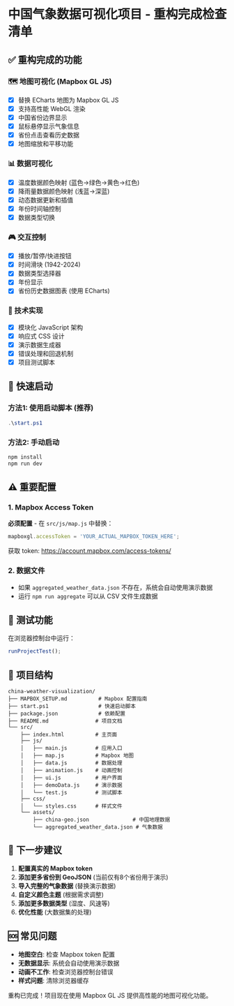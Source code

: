 # 中国气象数据可视化项目 - 重构完成检查清单

## ✅ 重构完成的功能

### 🗺️ 地图可视化 (Mapbox GL JS)
- [x] 替换 ECharts 地图为 Mapbox GL JS
- [x] 支持高性能 WebGL 渲染
- [x] 中国省份边界显示
- [x] 鼠标悬停显示气象信息
- [x] 省份点击查看历史数据
- [x] 地图缩放和平移功能

### 📊 数据可视化
- [x] 温度数据颜色映射 (蓝色→绿色→黄色→红色)
- [x] 降雨量数据颜色映射 (浅蓝→深蓝)
- [x] 动态数据更新和插值
- [x] 年份时间轴控制
- [x] 数据类型切换

### 🎮 交互控制
- [x] 播放/暂停/快进按钮
- [x] 时间滑块 (1942-2024)
- [x] 数据类型选择器
- [x] 年份显示
- [x] 省份历史数据图表 (使用 ECharts)

### 🔧 技术实现
- [x] 模块化 JavaScript 架构
- [x] 响应式 CSS 设计
- [x] 演示数据生成器
- [x] 错误处理和回退机制
- [x] 项目测试脚本

## 🚀 快速启动

### 方法1: 使用启动脚本 (推荐)
```powershell
.\start.ps1
```

### 方法2: 手动启动
```powershell
npm install
npm run dev
```

## ⚠️ 重要配置

### 1. Mapbox Access Token
**必须配置** - 在 `src/js/map.js` 中替换：
```javascript
mapboxgl.accessToken = 'YOUR_ACTUAL_MAPBOX_TOKEN_HERE';
```
获取 token: https://account.mapbox.com/access-tokens/

### 2. 数据文件
- 如果 `aggregated_weather_data.json` 不存在，系统会自动使用演示数据
- 运行 `npm run aggregate` 可以从 CSV 文件生成数据

## 🧪 测试功能

在浏览器控制台中运行：
```javascript
runProjectTest();
```

## 📁 项目结构
```
china-weather-visualization/
├── MAPBOX_SETUP.md          # Mapbox 配置指南
├── start.ps1                # 快速启动脚本
├── package.json             # 依赖配置
├── README.md               # 项目文档
└── src/
    ├── index.html          # 主页面
    ├── js/
    │   ├── main.js         # 应用入口
    │   ├── map.js          # Mapbox 地图
    │   ├── data.js         # 数据处理
    │   ├── animation.js    # 动画控制
    │   ├── ui.js           # 用户界面
    │   ├── demoData.js     # 演示数据
    │   └── test.js         # 测试脚本
    ├── css/
    │   └── styles.css      # 样式文件
    └── assets/
        ├── china-geo.json              # 中国地理数据
        └── aggregated_weather_data.json # 气象数据
```

## 🎯 下一步建议

1. **配置真实的 Mapbox token**
2. **添加更多省份到 GeoJSON** (当前仅有8个省份用于演示)
3. **导入完整的气象数据** (替换演示数据)
4. **自定义颜色主题** (根据需求调整)
5. **添加更多数据类型** (湿度、风速等)
6. **优化性能** (大数据集的处理)

## 🆘 常见问题

- **地图空白**: 检查 Mapbox token 配置
- **无数据显示**: 系统会自动使用演示数据
- **动画不工作**: 检查浏览器控制台错误
- **样式问题**: 清除浏览器缓存

重构已完成！项目现在使用 Mapbox GL JS 提供高性能的地图可视化功能。
